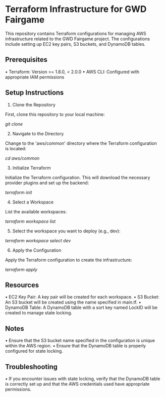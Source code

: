 # Terraform Infrastructure for GWD Fairgame

This repository contains Terraform configurations for managing AWS infrastructure related to the GWD Fairgame project. The configurations include setting up EC2 key pairs, S3 buckets, and DynamoDB tables.

## Prerequisites

•   Terraform: Version >= 1.8.0, < 2.0.0
•   AWS CLI: Configured with appropriate IAM permissions

## Setup Instructions

1. Clone the Repository

First, clone this repository to your local machine:

*git clone <repository-url>*

2. Navigate to the Directory

Change to the 'aws/common' directory where the Terraform configuration is located:

*cd aws/common*

3. Initialize Terraform

Initialize the Terraform configuration. This will download the necessary provider plugins and set up the backend:

*terraform init*

4. Select a Workspace

List the available workspaces:

*terraform workspace list*

5. Select the workspace you want to deploy (e.g., dev):

*terraform workspace select dev*

6. Apply the Configuration

Apply the Terraform configuration to create the infrastructure:

*terraform apply*

## Resources

•   EC2 Key Pair: A key pair will be created for each workspace.
•   S3 Bucket: An S3 bucket will be created using the name specified in main.tf.
•   DynamoDB Table: A DynamoDB table with a sort key named LockID will be created to manage state locking.

## Notes

•   Ensure that the S3 bucket name specified in the configuration is unique within the AWS region.
•   Ensure that the DynamoDB table is properly configured for state locking.

## Troubleshooting

•   If you encounter issues with state locking, verify that the DynamoDB table is correctly set up and that the AWS credentials used have appropriate permissions.
